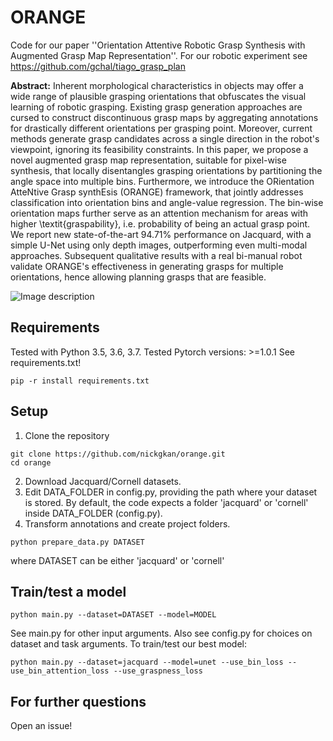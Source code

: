 # ORANGE

Code for our paper ''Orientation Attentive Robotic Grasp Synthesis with Augmented Grasp Map Representation''. For our robotic experiment see https://github.com/gchal/tiago_grasp_plan

 **Abstract:** 
Inherent morphological characteristics in objects may offer a wide range of plausible grasping orientations that obfuscates the visual learning of robotic grasping. Existing grasp generation approaches are cursed to construct discontinuous grasp maps by aggregating annotations for drastically different orientations per grasping point. Moreover, current methods generate grasp candidates across a single direction in the robot's viewpoint, ignoring its feasibility constraints.
In this paper, we propose a novel augmented grasp map representation, suitable for pixel-wise synthesis, that locally disentangles grasping orientations by partitioning the angle space into multiple bins. Furthermore, we introduce the ORientation AtteNtive Grasp synthEsis (ORANGE) framework, that jointly addresses classification into orientation bins and angle-value regression. The bin-wise orientation maps further serve as an attention mechanism for areas with higher \textit{graspability}, i.e. probability of being an actual grasp point. We report new state-of-the-art 94.71\% performance on Jacquard, with a simple U-Net using only depth images, outperforming even multi-modal approaches. Subsequent qualitative results with a real bi-manual robot validate ORANGE's effectiveness in generating grasps for multiple orientations, hence allowing planning grasps that are feasible.

 ![Image description](orange.png)


## Requirements
Tested with Python 3.5, 3.6, 3.7.
Tested Pytorch versions: >=1.0.1
See requirements.txt!
```
pip -r install requirements.txt
```

## Setup
1. Clone the repository
```
git clone https://github.com/nickgkan/orange.git
cd orange
```
2. Download Jacquard/Cornell datasets.
3. Edit DATA_FOLDER in config.py, providing the path where your dataset is stored.
By default, the code expects a folder 'jacquard' or 'cornell' inside DATA_FOLDER (config.py).
4. Transform annotations and create project folders.
```
python prepare_data.py DATASET
```
where DATASET can be either 'jacquard' or 'cornell'


## Train/test a model
```
python main.py --dataset=DATASET --model=MODEL
```
See main.py for other input arguments.
Also see config.py for choices on dataset and task arguments.
To train/test our best model:
```
python main.py --dataset=jacquard --model=unet --use_bin_loss --use_bin_attention_loss --use_graspness_loss
```

## For further questions
Open an issue!
